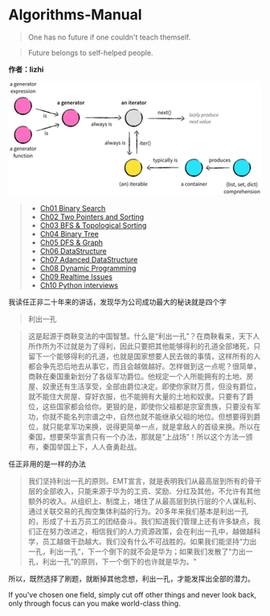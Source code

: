 # Algorithms-Manual


> One has no future if one couldn't teach themself.

> Future belongs to self-helped people.

**作者：lizhi**

![](images/iter-relationships.gif)

> - [Ch01 Binary Search](Ch01_Binary_Search.ipynb)
> - [Ch02 Two Pointers and Sorting](Ch02_Two_Pointers_and_Sorting.ipynb)
> - [Ch03 BFS & Topological Sorting](Ch03_BFS&Topological_Sorting.ipynb)
> - [Ch04 Binary Tree](Ch04_Binary_Tree.ipynb)
> - [Ch05 DFS & Graph](Ch05_DFS&Graph.ipynb)
> - [Ch06 DataStructure](Ch06_DataStructure.ipynb)
> - [Ch07 Adanced DataStructure](Ch07_Adanced_DataStructure.ipynb)
> - [Ch08 Dynamic Programming](Ch08_Dynamic_Programming.ipynb)
> - [Ch09 Realtime Issues](Ch09_Realtime_Issues.ipynb)
> - [Ch10 Python interviews](Ch10_Python_interviews.ipynb)




我读任正非二十年来的讲话，发现华为公司成功最大的秘诀就是四个字

> 利出一孔

> 这是起源于商鞅变法的中国智慧。什么是“利出一孔”？在商鞅看来，天下人所作所为不过就是为了得利，因此只要把其他能够得利的孔道全部堵死，只留下一个能够得利的孔道，也就是国家想要人民去做的事情，这样所有的人都会争先恐后地去从事它，而且会越做越好。怎样做到这一点呢？很简单，商鞅在秦国重新划分了各级军功爵位。他规定一个人所能拥有的土地、房屋、奴隶还有生活享受，全部由爵位决定。即使你家财万贯，但没有爵位，就不能住大房屋、穿好衣服，也不能拥有大量的土地和奴隶。只要有了爵位，这些国家都会给你。更狠的是，即使你父祖都是宗室贵族，只要没有军功，你就不能名列宗谱之中，自然也就不能继承父祖的地位。但想要得到爵位，就只能拿军功来换，说得更简单一点，就是拿敌人的首级来换。所以在秦国，想要荣华富贵只有一个办法，那就是“上战场”！所以这个方法一颁布，秦国举国上下，人人奋勇赴战。

任正非用的是一样的办法

> 我们坚持利出一孔的原则。EMT宣言，就是表明我们从最高层到所有的骨干层的全部收入，只能来源于华为的工资、奖励、分红及其他，不允许有其他额外的收入。从组织上、制度上，堵住了从最高层到执行层的个人谋私利、通过关联交易的孔掏空集体利益的行为。20多年来我们基本是利出一孔的，形成了十五万员工的团结奋斗。我们知道我们管理上还有许多缺点，我们正在努力改进之，相信我们的人力资源政策，会在利出一孔中，越做越科学，员工越做干劲越大。我们没有什么不可战胜的。如果我们能坚持“力出一孔，利出一孔”，下一个倒下的就不会是华为；如果我们发散了“力出一孔，利出一孔”的原则，下一个倒下的也许就是华为。"

所以，既然选择了刷题，就断掉其他念想，利出一孔，才能发挥出全部的潜力。 

If you've chosen one field, simply cut off other things and never look back, only through focus can you make world-class thing. 
